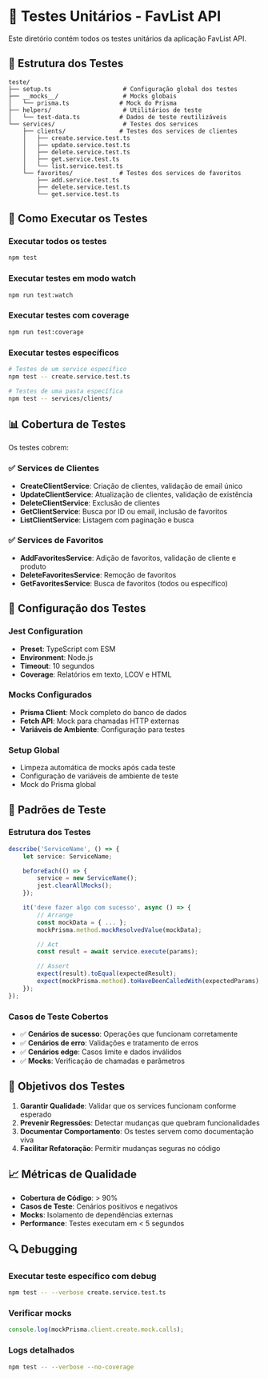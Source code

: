 # 🧪 Testes Unitários - FavList API

Este diretório contém todos os testes unitários da aplicação FavList API.

## 📁 Estrutura dos Testes

```
teste/
├── setup.ts                    # Configuração global dos testes
├── __mocks__/                  # Mocks globais
│   └── prisma.ts              # Mock do Prisma
├── helpers/                    # Utilitários de teste
│   └── test-data.ts           # Dados de teste reutilizáveis
└── services/                   # Testes dos services
    ├── clients/               # Testes dos services de clientes
    │   ├── create.service.test.ts
    │   ├── update.service.test.ts
    │   ├── delete.service.test.ts
    │   ├── get.service.test.ts
    │   └── list.service.test.ts
    └── favorites/             # Testes dos services de favoritos
        ├── add.service.test.ts
        ├── delete.service.test.ts
        └── get.service.test.ts
```

## 🚀 Como Executar os Testes

### Executar todos os testes
```bash
npm test
```

### Executar testes em modo watch
```bash
npm run test:watch
```

### Executar testes com coverage
```bash
npm run test:coverage
```

### Executar testes específicos
```bash
# Testes de um service específico
npm test -- create.service.test.ts

# Testes de uma pasta específica
npm test -- services/clients/
```

## 📊 Cobertura de Testes

Os testes cobrem:

### ✅ Services de Clientes
- **CreateClientService**: Criação de clientes, validação de email único
- **UpdateClientService**: Atualização de clientes, validação de existência
- **DeleteClientService**: Exclusão de clientes
- **GetClientService**: Busca por ID ou email, inclusão de favoritos
- **ListClientService**: Listagem com paginação e busca

### ✅ Services de Favoritos
- **AddFavoritesService**: Adição de favoritos, validação de cliente e produto
- **DeleteFavoritesService**: Remoção de favoritos
- **GetFavoritesService**: Busca de favoritos (todos ou específico)

## 🔧 Configuração dos Testes

### Jest Configuration
- **Preset**: TypeScript com ESM
- **Environment**: Node.js
- **Timeout**: 10 segundos
- **Coverage**: Relatórios em texto, LCOV e HTML

### Mocks Configurados
- **Prisma Client**: Mock completo do banco de dados
- **Fetch API**: Mock para chamadas HTTP externas
- **Variáveis de Ambiente**: Configuração para testes

### Setup Global
- Limpeza automática de mocks após cada teste
- Configuração de variáveis de ambiente de teste
- Mock do Prisma global

## 📝 Padrões de Teste

### Estrutura dos Testes
```typescript
describe('ServiceName', () => {
    let service: ServiceName;

    beforeEach(() => {
        service = new ServiceName();
        jest.clearAllMocks();
    });

    it('deve fazer algo com sucesso', async () => {
        // Arrange
        const mockData = { ... };
        mockPrisma.method.mockResolvedValue(mockData);

        // Act
        const result = await service.execute(params);

        // Assert
        expect(result).toEqual(expectedResult);
        expect(mockPrisma.method).toHaveBeenCalledWith(expectedParams);
    });
});
```

### Casos de Teste Cobertos
- ✅ **Cenários de sucesso**: Operações que funcionam corretamente
- ✅ **Cenários de erro**: Validações e tratamento de erros
- ✅ **Cenários edge**: Casos limite e dados inválidos
- ✅ **Mocks**: Verificação de chamadas e parâmetros

## 🎯 Objetivos dos Testes

1. **Garantir Qualidade**: Validar que os services funcionam conforme esperado
2. **Prevenir Regressões**: Detectar mudanças que quebram funcionalidades
3. **Documentar Comportamento**: Os testes servem como documentação viva
4. **Facilitar Refatoração**: Permitir mudanças seguras no código

## 📈 Métricas de Qualidade

- **Cobertura de Código**: > 90%
- **Casos de Teste**: Cenários positivos e negativos
- **Mocks**: Isolamento de dependências externas
- **Performance**: Testes executam em < 5 segundos

## 🔍 Debugging

### Executar teste específico com debug
```bash
npm test -- --verbose create.service.test.ts
```

### Verificar mocks
```typescript
console.log(mockPrisma.client.create.mock.calls);
```

### Logs detalhados
```bash
npm test -- --verbose --no-coverage
```
